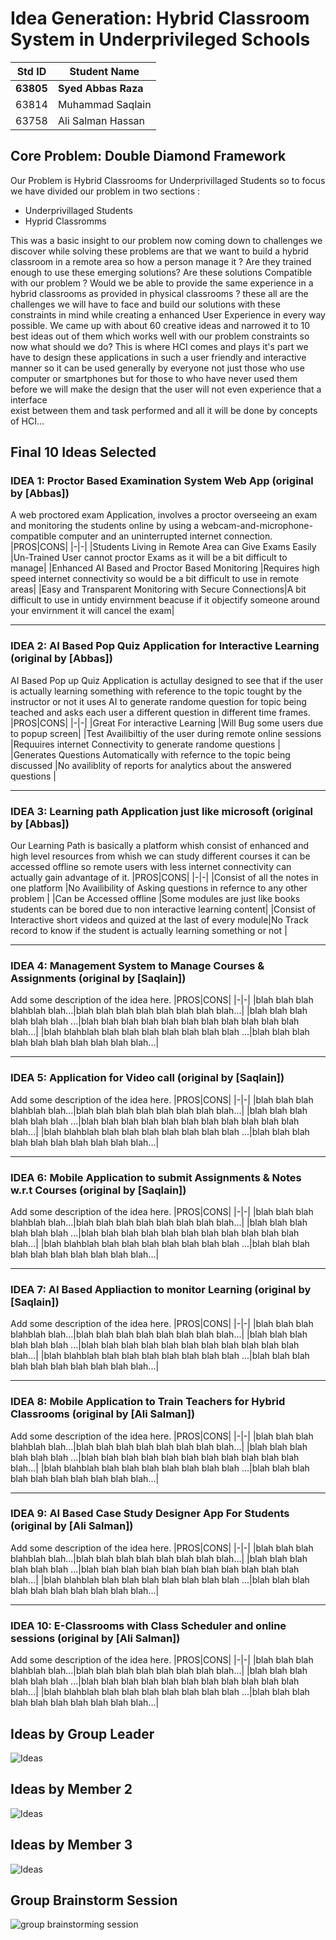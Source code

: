 # Idea Generation: Hybrid Classroom System in Underprivileged Schools

|Std ID|Student Name|
|:-----:|---------------------|
|**63805**|**Syed Abbas Raza**|
|63814|Muhammad Saqlain|
|63758|Ali Salman Hassan|


## Core Problem: Double Diamond Framework

Our Problem is Hybrid Classrooms for Underprivillaged Students so to focus we have divided our problem in two sections :
   * Underprivillaged Students
   * Hyprid Classromms
   
 This was a basic insight to our problem now coming down to challenges we discover while solving these problems are that we want to build a hybrid classroom in a remote area
 so how a person manage it ? Are they trained enough to use these emerging solutions? Are these solutions Compatible with our problem ? Would we be able to provide the same 
 experience in a hybrid classrooms as provided in physical classrooms ? these all are the challenges we will have to face and build our solutions with these constraints in mind
 while creating a enhanced User Experience in every way possible.
 We came up with about 60 creative ideas and narrowed it to 10 best ideas out of them which works well with our problem constraints so now what should we do?
 This is where HCI comes and plays it's part we have to design these applications in such a user friendly and interactive manner so it can be used generally by everyone not
 just those who use computer or smartphones but for those to who have never used them before we will make the design that the user will not even experience that a interface    
 exist between them and task performed and all it will be done by concepts of HCI... 

## Final 10 Ideas Selected

### IDEA 1: Proctor Based Examination System Web App (original by [Abbas])
A web proctored exam Application, involves a proctor overseeing an exam and monitoring the students online by using a webcam-and-microphone-compatible computer and an uninterrupted internet connection.
|PROS|CONS|
|-|-|
|Students Living in Remote Area can Give Exams Easily |Un-Trained User cannot proctor Exams as it will be a bit difficult to manage|
|Enhanced AI Based and Proctor Based Monitoring |Requires high speed internet connectivity so would be a bit difficult to use in remote areas|
|Easy and Transparent Monitoring with Secure Connections|A bit difficult to use in untidy envirnment beacuse if it objectify someone around your envirnment it will cancel the exam|

---
### IDEA 2: AI Based Pop Quiz Application for Interactive Learning (original by [Abbas])
AI Based Pop up Quiz Application is actullay designed to see that if the user is actually learning something with reference to the topic tought by the instructor or not it uses 
AI to generate randome question for topic being teached and asks each user a different question in different time frames.
|PROS|CONS|
|-|-|
|Great For interactive Learning |Will Bug some users due to popup screen|
|Test Availibiltiy of the user during remote online sessions |Requuires internet Connectivity to generate randome questions |
|Generates Questions Automatically with refernce to the topic being discussed |No availiblity of reports for analytics about the answered questions |

---
### IDEA 3: Learning path Application just like microsoft (original by [Abbas])
Our Learning Path is basically a platform whish consist of enhanced and high level resources from whish we can study different courses it can be accessed offline so remote users with less internet connectivity can actually gain advantage of it.
|PROS|CONS|
|-|-|
|Consist of all the notes in one platform |No Availibility of Asking questions in refernce to any other problem |
|Can be Accessed offline |Some modules are just like books students can be bored due to non interactive learning content|
|Consist of Interactive short videos and quized at the last of every module|No Track record to know if the student is actually learning something or not |

---
### IDEA 4: Management System to Manage Courses & Assignments (original by [Saqlain])
Add some description of the idea here. 
|PROS|CONS|
|-|-|
|blah blah blah blahblah blah...|blah blah blah blah blah blah blah blah...|
|blah blah blah blah blah blah ...|blah blah blah blah blah blah blah blah blah blah blah blah...|
|blah blahblah blah blah blah blah blah blah blah ...|blah blah blah blah blah blah blah blah blah blah...|

---
### IDEA 5: Application for Video call (original by [Saqlain])
Add some description of the idea here. 
|PROS|CONS|
|-|-|
|blah blah blah blahblah blah...|blah blah blah blah blah blah blah blah...|
|blah blah blah blah blah blah ...|blah blah blah blah blah blah blah blah blah blah blah blah...|
|blah blahblah blah blah blah blah blah blah blah ...|blah blah blah blah blah blah blah blah blah blah...|

---
### IDEA 6: Mobile Application to submit Assignments & Notes w.r.t Courses (original by [Saqlain])
Add some description of the idea here. 
|PROS|CONS|
|-|-|
|blah blah blah blahblah blah...|blah blah blah blah blah blah blah blah...|
|blah blah blah blah blah blah ...|blah blah blah blah blah blah blah blah blah blah blah blah...|
|blah blahblah blah blah blah blah blah blah blah ...|blah blah blah blah blah blah blah blah blah blah...|

---
### IDEA 7: AI Based Appliaction to monitor Learning (original by [Saqlain])
Add some description of the idea here. 
|PROS|CONS|
|-|-|
|blah blah blah blahblah blah...|blah blah blah blah blah blah blah blah...|
|blah blah blah blah blah blah ...|blah blah blah blah blah blah blah blah blah blah blah blah...|
|blah blahblah blah blah blah blah blah blah blah ...|blah blah blah blah blah blah blah blah blah blah...|

---
### IDEA 8: Mobile Application to Train Teachers for Hybrid Classrooms (original by [Ali Salman])
Add some description of the idea here. 
|PROS|CONS|
|-|-|
|blah blah blah blahblah blah...|blah blah blah blah blah blah blah blah...|
|blah blah blah blah blah blah ...|blah blah blah blah blah blah blah blah blah blah blah blah...|
|blah blahblah blah blah blah blah blah blah blah ...|blah blah blah blah blah blah blah blah blah blah...|

---
### IDEA 9: AI Based Case Study Designer App For Students (original by [Ali Salman])
Add some description of the idea here. 
|PROS|CONS|
|-|-|
|blah blah blah blahblah blah...|blah blah blah blah blah blah blah blah...|
|blah blah blah blah blah blah ...|blah blah blah blah blah blah blah blah blah blah blah blah...|
|blah blahblah blah blah blah blah blah blah blah ...|blah blah blah blah blah blah blah blah blah blah...|

---
### IDEA 10: E-Classrooms with Class Scheduler and online sessions (original by [Ali Salman])
Add some description of the idea here. 
|PROS|CONS|
|-|-|
|blah blah blah blahblah blah...|blah blah blah blah blah blah blah blah...|
|blah blah blah blah blah blah ...|blah blah blah blah blah blah blah blah blah blah blah blah...|
|blah blahblah blah blah blah blah blah blah blah ...|blah blah blah blah blah blah blah blah blah blah...|



## Ideas by Group Leader

![Ideas](https://user-images.githubusercontent.com/61627416/147766086-6a8d71ca-848f-4367-a65e-b189f02d6fcd.jpg "Ideas By Abbas")

## Ideas by Member 2

![Ideas](https://user-images.githubusercontent.com/61619701/146824321-4ccf2efe-f296-477d-a38a-e1cf86eafb7a.jpeg "Ideas By Saqlain")

## Ideas by Member 3

![Ideas](https://user-images.githubusercontent.com/61631420/146558789-c2d19d2d-0b0d-473c-bf70-a642e83f3c17.jpeg "Ideas By Ali Salman")



## Group Brainstorm Session 
![group brainstorming session](https://user-images.githubusercontent.com/61627416/147772355-ec220791-9301-4c48-a9ee-0444d3d62548.jpg "Group Branin Storming")

   
